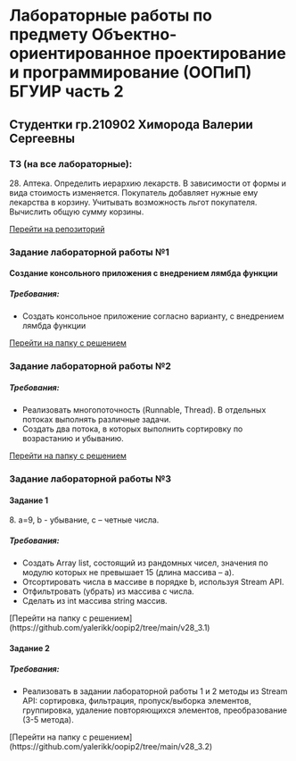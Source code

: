 # Лабораторные работы по предмету Объектно-ориентированное проектирование и программирование (ООПиП) БГУИР часть 2

<h2>Студентки гр.210902 Химорода Валерии Сергеевны</h2>

<h3>ТЗ (на все лабораторные):</h3>
28. Аптека. Определить иерархию лекарств. В зависимости от формы и вида стоимость изменяется. Покупатель добавляет нужные ему лекарства в корзину. Учитывать возможность льгот покупателя. Вычислить общую сумму корзины.

[Перейти на репозиторий](https://github.com/yalerikk/oopip2)

<h3>Задание лабораторной работы №1</h3>
<h4>Создание консольного приложения с внедрением лямбда функции</h4>

<h5>Требования:</h5>
<ul>
    <li>Создать консольное приложение согласно варианту, с внедрением лямбда функции </li>
</ul>

[Перейти на папку с решением](https://github.com/yalerikk/oopip2/tree/main/v28_1(akk))
<h3>Задание лабораторной работы №2</h3>
<h5>Требования:</h5>
<ul>
    <li>Реализовать многопоточность (Runnable, Thread). В отдельных потоках выполнять различные задачи.</li>
    <li>Создать два потока, в которых выполнить сортировку по возрастанию и убыванию.</li>
</ul>

[Перейти на папку с решением](https://github.com/yalerikk/oopip2/tree/main/v28_2)
<h3>Задание лабораторной работы №3</h3>
<h4>Задание 1</h4>
8. a=9, b - убывание, c – четные числа.

<h5>Требования:</h5>
<ul>
    <li>Создать Array list, состоящий из рандомных чисел, значения по модулю которых не превышает 15 (длина массива – a).</li>
    <li>Отсортировать числа в массиве в порядке b, используя Stream API.</li>
    <li>Отфильтровать (убрать) из массива c числа.</li>
    <li>Сделать из int массива string массив.</li>
</ul>
[Перейти на папку с решением](https://github.com/yalerikk/oopip2/tree/main/v28_3.1)

<h4>Задание 2</h4>
<h5>Требования:</h5>
<ul>
    <li>Реализовать в задании лабораторной работы 1 и 2 методы из Stream API: сортировка, фильтрация, пропуск/выборка элементов, группировка, удаление повторяющихся элементов, преобразование (3-5 метода).</li>
</ul>
[Перейти на папку с решением](https://github.com/yalerikk/oopip2/tree/main/v28_3.2)
